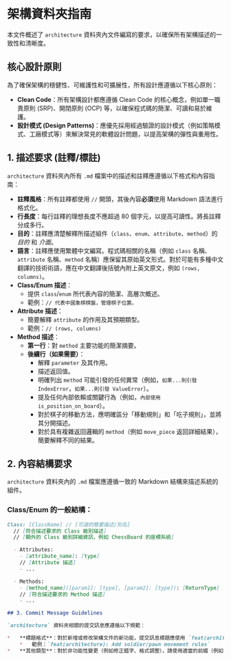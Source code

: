 # 架構資料夾指南

本文件概述了 `architecture` 資料夾內文件編寫的要求，以確保所有架構描述的一致性和清晰度。

## 核心設計原則

為了確保架構的穩健性、可維護性和可擴展性，所有設計應遵循以下核心原則：

*   **Clean Code**：所有架構設計都應遵循 Clean Code 的核心概念，例如單一職責原則 (SRP)、開閉原則 (OCP) 等，以確保程式碼的簡潔、可讀和易於維護。
*   **設計模式 (Design Patterns)**：應優先採用經過驗證的設計模式（例如策略模式、工廠模式等）來解決常見的軟體設計問題，以提高架構的彈性與重用性。

## 1. 描述要求 (註釋/標註)

`architecture` 資料夾內所有 `.md` 檔案中的描述和註釋應遵循以下格式和內容指南：

*   **註釋風格**：所有註釋都使用 `//` 開頭，其後內容**必須**使用 Markdown 語法進行格式化。
*   **行長度**：每行註釋的理想長度不應超過 80 個字元，以提高可讀性。將長註釋分成多行。
*   **目的**：註釋應清楚解釋所描述組件（`class`、`enum`、`attribute`、`method`）的 *目的* 和 *介面*。
*   **語言**：註釋應使用繁體中文編寫。程式碼相關的名稱（例如 `class` 名稱、`attribute` 名稱、`method` 名稱）應保留其原始英文形式。對於可能有多種中文翻譯的技術術語，應在中文翻譯後括號內附上英文原文，例如 `(rows, columns)`。
*   **Class/Enum 描述**：
    *   提供 `class`/`enum` 所代表內容的簡潔、高層次概述。
    *   範例：`// 代表中國象棋棋盤，管理棋子位置。`
*   **Attribute 描述**：
    *   簡要解釋 `attribute` 的作用及其預期類型。
    *   範例：`// (rows, columns)`
*   **Method 描述**：
    *   **第一行**：對 `method` 主要功能的簡潔摘要。
    *   **後續行（如果需要）**：
        *   解釋 `parameter` 及其作用。
        *   描述返回值。
        *   明確列出 `method` 可能引發的任何異常（例如，`如果...則引發 IndexError`，`如果...則引發 ValueError`）。
        *   提及任何內部依賴或關鍵行為（例如，`內部使用 is_position_on_board`）。
        *   對於棋子的移動方法，應明確區分「移動規則」和「吃子規則」，並將其分開描述。
        *   對於具有複雜返回邏輯的 `method`（例如 `move_piece` 返回詳細結果），簡要解釋不同的結果。

## 2. 內容結構要求

`architecture` 資料夾內的 `.md` 檔案應遵循一致的 Markdown 結構來描述系統的組件。

### Class/Enum 的一般結構：

```markdown
Class: [ClassName] // [可選的簡要描述/別名]
  // [符合描述要求的 Class 級別描述]
  // [額外的 Class 級別詳細資訊，例如 ChessBoard 的座標系統]

  - Attributes:
    - [attribute_name]: [type] 
	// [Attribute 描述]
    - ...

  - Methods:
    - [method_name]([param1]: [type], [param2]: [type]): [ReturnType]
    // [符合描述要求的 Method 描述]
    - ...

## 3. Commit Message Guidelines

`architecture` 資料夾相關的提交訊息應遵循以下規範：

*   **標題格式**：對於新增或修改架構文件的新功能，提交訊息標題應使用 `feat(architecture):` 前綴。
    *   範例：`feat(architecture): Add soldier/pawn movement rules`
*   **其他類型**：對於非功能性變更（例如修正錯字、格式調整），請使用適當的前綴（例如 `fix(architecture):`、`refactor(architecture):` 等）。
```
